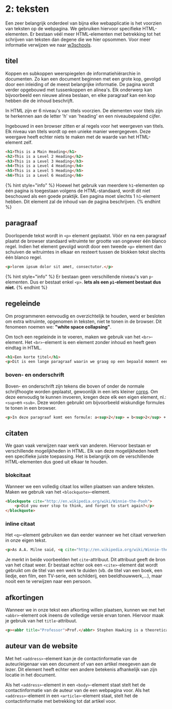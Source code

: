 # 2: teksten

Een zeer belangrijk onderdeel van bijna elke webapplicatie is het voorzien van teksten op de webpagina. We gebruiken hiervoor specifieke HTML-elementen. Er bestaan véél meer HTML-elementen met betrekking tot het schrijven van teksten dan degene die we hier opsommen. Voor meer informatie verwijzen we naar [w3schools](https://www.w3schools.com/html/html_elements.asp).

## titel

Koppen en subkoppen weerspiegelen de informatiehiërarchie in documenten. Zo kan een document beginnen met een grote kop, gevolgd door een inleiding of de meest belangrijke informatie. De pagina wordt verder opgebouwd met tussenkoppen en alinea's. Elk onderwerp kan bijvoorbeeld een nieuwe alinea beslaan, en elke paragraaf kan een kop hebben die de inhoud beschrijft.

In HTML zijn er 6 niveau's van titels voorzien. De elementen voor titels zijn te herkennen aan de letter 'h' van 'heading' en een niveaubepalend cijfer.

Ingebouwd in een browser zitten er al regels voor het weergeven van titels. Elk niveau van titels wordt op een unieke manier weergegeven. Deze weergave heeft echter niets te maken met de waarde van het HTML-element zelf.

```html
<h1>This is a Main Heading</h1>
<h2>This is a Level 2 Heading</h2>
<h3>This is a Level 3 Heading</h3>
<h4>This is a Level 4 Heading</h4>
<h5>This is a Level 5 Heading</h5>
<h6>This is a Level 6 Heading</h6>
```

{% hint style="info" %}
Hoewel het gebruik van meerdere `h1`-elementen op één pagina is toegestaan volgens de HTML-standaard, wordt dit niet beschouwd als een goede praktijk. Een pagina moet slechts 1 `h1`-element hebben. Dit element zal de inhoud van de pagina beschrijven.
{% endhint %}

## paragraaf

Doorlopende tekst wordt in `<p>` element geplaatst. Vóór en na een paragraaf plaatst de browser standaard witruimte ter grootte van ongeveer één blanco regel. Indien het element gevolgd wordt door een tweede `<p>` element dan schuiven de witruimtes in elkaar en resteert tussen de blokken tekst slechts één blanco regel.

```html
<p>lorem ipsum dolor sit amet, consectutor.</p>
```

{% hint style="info" %}
Er bestaan geen verschillende niveau's van `p`-elementen. Dus er bestaat enkel `<p>`. **Iets als een `p1`-element bestaat dus niet.**
{% endhint %}

## regeleinde

Om programmeren eenvoudig en overzichtelijk te houden, werd er besloten om extra witruimte, opgenomen in teksten, niet te tonen in de browser. Dit fenomeen noemen we: **"white space collapsing"**.

Om toch een regeleinde in te voeren, maken we gebruik van het `<br>`-element. Het `<br>`-element is een element zonder inhoud en heeft geen eindtag in HTML.

```html
<h1>Een korte titel</h1>
<p>Dit is een lange paragraaf waarin we graag op een bepaald moment een regeleinde plaatsen.<br>Een regeleinde is geen goede manier om zaken te positioneren in HTML.</p>
```

### boven- en onderschrift

Boven- en onderschrift zijn tekens die boven of onder de normale schrijfhoogte worden geplaatst, gewoonlijk in een iets kleiner [corps](https://nl.wikipedia.org/wiki/Lettertype#corps). Om deze eenvoudig te kunnen invoeren, kregen deze elk een eigen element, nl.: `<sup>`en `<sub>`. Deze worden gebruikt om bijvoorbeeld wiskundige formules te tonen in een browser.

```html
<p>In deze paragraaf komt een formule: a<sup>2</sup> = b<sup>2</sup> + c<sup>2</sup></p>
```

## citaten

We gaan vaak verwijzen naar werk van anderen. Hiervoor bestaan er verschillende mogelijkheden in HTML. Elk van deze mogelijkheden heeft een specifieke juiste toepassing. Het is belangrijk om de verschillende HTML-elementen dus goed uit elkaar te houden.

### blokcitaat

Wanneer we een volledig citaat los willen plaatsen van andere teksten. Maken we gebruik van het `<blockquote>`-element.

```html
<blockquote cite="http://en.wikipedia.org/wiki/Winnie-the-Pooh">
    <p>Did you ever stop to think, and forget to start again?</p>
</blockquote>
```

### inline citaat

Het `<q>`-element gebruiken we dan eerder wanneer we het citaat verwerken in onze eigen tekst.

```html
<p>As A.A. Milne said, <q cite="http://en.wikipedia.org/wiki/Winnie-the-Pooh">Some people talk to animals. Not many listen though. That's the problem.</q></p>
```

Je merkt in beide voorbeelden het `cite`-attribuut. Dit attribuut geeft de bron van het citaat weer. Er bestaat echter ook een `<cite>`-element dat wordt gebruikt om de titel van een werk te duiden (vb. de titel van een boek, een liedje, een film, een TV-serie, een schilderij, een beeldhouwwerk,...), maar nooit een te verwijzen naar een persoon.

## afkortingen

Wanneer we in onze tekst een afkorting willen plaatsen, kunnen we met het `<abbr>`-element ook ineens de volledige versie ervan tonen. Hiervoor maak je gebruik van het `title`-attribuut.

```html
<p><abbr title="Professor">Prof.</abbr> Stephen Hawking is a theoretical physicist and cosmologist.</p>
```

## auteur van de website

Met het `<address>`-element kan je de contactinformatie van de auteur/eigenaar van een document of van een artikel meegeven aan de lezer. Dit element heeft echter een andere betekenis afhankelijk van zijn locatie in het document.

Als het `<address>`-element in een `<body>`-element staat stelt het de contactinformatie van de auteur van de een webpagina voor. Als het `<address>`-element in een `<article>`-element staat, stelt het de contactinformatie met betrekking tot dat artikel voor.
